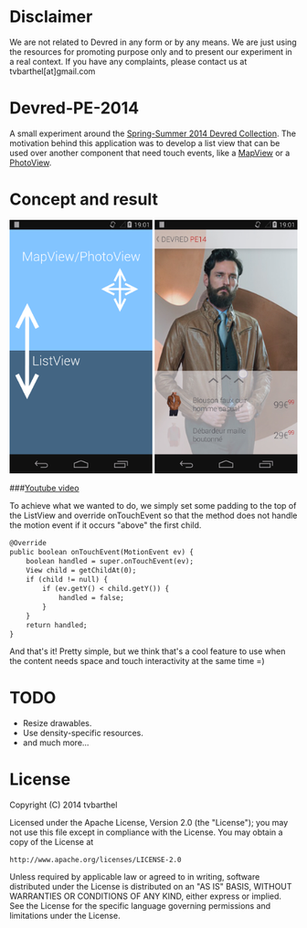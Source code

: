 Disclaimer
==============
We are not related to Devred in any form or by any means. We are just using the resources for promoting purpose only and to present our experiment in a real context. If you have any complaints, please contact us at tvbarthel[at]gmail.com

Devred-PE-2014
==============

A small experiment around the [Spring-Summer 2014 Devred Collection](http://www.devred.com/looks-saison-4893.r.html). The motivation behind this application was to develop a list view that can be used over another component that need touch events, like a [MapView](http://developer.android.com/reference/com/google/android/gms/maps/MapView.html) or a [PhotoView](https://github.com/chrisbanes/PhotoView).

Concept and result
==============
![concept and illustration](static/concept_and_illustration.png)

###[Youtube video](https://www.youtube.com/watch?v=ko4aaXUqtMw)

To achieve what we wanted to do, we simply set some padding to the top of the ListView and override onTouchEvent so that the method does not handle the motion event if it occurs "above" the first child.

    @Override
    public boolean onTouchEvent(MotionEvent ev) {
        boolean handled = super.onTouchEvent(ev);
        View child = getChildAt(0);
        if (child != null) {
            if (ev.getY() < child.getY()) {
                handled = false;
            }
        }
        return handled;
    }

And that's it! Pretty simple, but we think that's a cool feature to use when the content needs space and touch interactivity at the same time =)

TODO
==============
* Resize drawables.
* Use density-specific resources.
* and much more...

License
=====================
Copyright (C) 2014 tvbarthel

Licensed under the Apache License, Version 2.0 (the "License");
you may not use this file except in compliance with the License.
You may obtain a copy of the License at

    http://www.apache.org/licenses/LICENSE-2.0

Unless required by applicable law or agreed to in writing, software
distributed under the License is distributed on an "AS IS" BASIS,
WITHOUT WARRANTIES OR CONDITIONS OF ANY KIND, either express or implied.
See the License for the specific language governing permissions and
limitations under the License.

